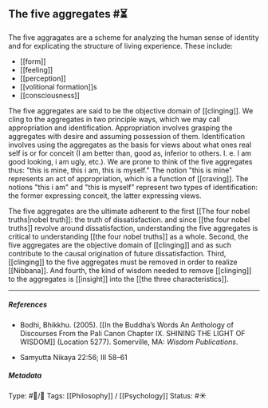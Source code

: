 ## The five aggregates  #⏳ 

The five aggragates are a scheme for analyzing the human sense of identity and for explicating the structure of living experience. These include:

- [[form]]
- [[feeling]]
- [[perception]]
- [[volitional formation]]s
- [[consciousness]]

The five aggregates are said to be the objective domain of [[clinging]]. We cling to the aggregates in two principle ways, which we may call appropriation and identification. Appropriation involves grasping the aggregates with desire and assuming possession of them. Identification involves using the aggregates as the basis for views about what ones real self is or for conceit (I am better than, good as, inferior to others. I. e. I am good looking, i am ugly, etc.). We are prone to think of the five aggregates thus: "this is mine, this i am, this is myself." The notion "this is mine" represents an act of appropriation, which is a function of [[craving]]. The notions "this i am" and "this is myself" represent two types of identification: the former expressing conceit, the latter expressing views.

The five aggregates are the ultimate adherent to the first [[The four nobel truths|nobel truth]]: the truth of dissatisfaction. and since [[the four nobel truths]] revolve around dissatisfaction, understanding the five aggregates is critical to understanding [[the four nobel truths]] as a whole. Second, the five aggregates are the objective domain of [[clinging]] and as such contribute to the causal origination of future dissatisfaction. Third, [[clinging]] to the five aggregates must be removed in order to realize [[Nibbana]]. And fourth, the kind of wisdom needed to remove [[clinging]] to the aggregates is [[insight]] into the [[the three characteristics]].

___

##### References

- Bodhi, Bhikkhu. (2005). [[In the Buddha’s Words An Anthology of Discourses From the Pali Canon Chapter IX. SHINING THE LIGHT OF WISDOM]] (Location 5277). Somerville, MA: _Wisdom Publications_.

- Samyutta Nikaya 22:56; III 58–61

##### Metadata
Type: #🔵/🔵 
Tags: [[Philosophy]] / [[Psychology]] 
Status: #☀️ 